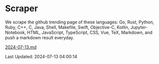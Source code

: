 # Scraper

We scrape the github trending page of these languages: Go, Rust, Python, Ruby, C++, C, Java, Shell, Makefile, Swift, Objective-C, Kotlin, Jupyter-Notebook, HTML, JavaScript, TypeScript, CSS, Vue, TeX, Markdown, and push a markdown result everyday.

[2024-07-13.md](https://github.com/yangwenmai/github-trending-backup/blob/master/2024-07-13.md)

Last Updated: 2024-07-13 04:00:14